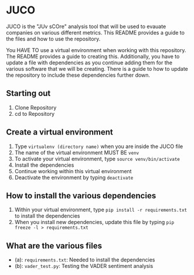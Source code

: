 # JUCO

JUCO is the "JUv sCOre" analysis tool that will be used to evauate companies on various different metrics. This README provides a guide to the files and how to use the repository. 

You HAVE TO use a virtual environment when working with this repository. The README provides a guide to creating this. Additionally, you have to update a file with dependencies as you continue adding them for the various software that we will be creating. There is a guide to how to update the repository to include these dependencies further down. 

## Starting out
1. Clone Repository
2. cd to Repository

## Create a virtual environment
1. Type `virtualenv (directory name)` when you are inside the JUCO file
2. The name of the virtual environment MUST BE `venv` 
3. To activate your virtual environment, type `source venv/bin/activate`
4. Install the dependencies 
5. Continue working within this virtual environment
6. Deactivate the environment by typing `deactivate`

## How to install the various dependencies
1. Within your virtual environment, type `pip install -r requirements.txt` to install the dependencies
2. When you install new dependencies, update this file by typing `pip freeze -l > requirements.txt`

## What are the various files
- (a): `requirements.txt`: Needed to install the dependencies
- (b): `vader_test.py`: Testing the VADER sentiment analysis
